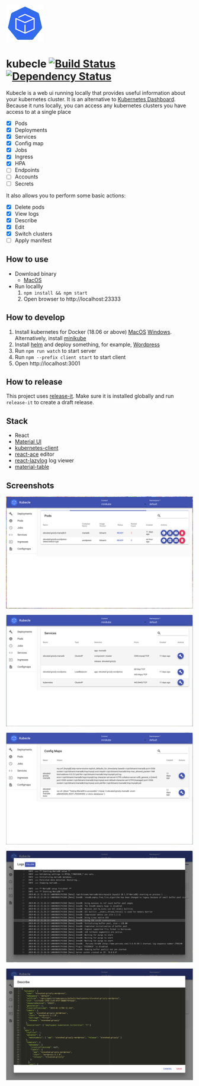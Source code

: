 <img src="/client/src/images/kubecle-logo.png" width="100">

# kubecle [![Build Status](https://travis-ci.org/rydogs/kubecle.svg?branch=master)](https://travis-ci.org/rydogs/kubecle) [![Dependency Status](https://david-dm.org/rydogs/kubecle.svg)](https://david-dm.org/rydogs/kubecle.svg)
Kubecle is a web ui running locally that provides useful information about your kubernetes cluster.  It is an alternative to [Kubernetes Dashboard](https://github.com/kubernetes/dashboard).  Because it runs locally, you can access any kubernetes clusters you have access to at a single place

- [x] Pods
- [x] Deployments
- [x] Services
- [x] Config map
- [x] Jobs
- [x] Ingress
- [x] HPA
- [ ] Endpoints
- [ ] Accounts
- [ ] Secrets

It also allows you to perform some basic actions:
- [x] Delete pods
- [x] View logs
- [x] Describe
- [x] Edit
- [x] Switch clusters
- [ ] Apply manifest

## How to use
* Download binary
  * [MacOS](https://github.com/rydogs/kubecle/releases/latest)
* Run locallly
  1. `npm install && npm start`
  2. Open browser to http://localhost:23333

## How to develop
1. Install kubernetes for Docker (18.06 or above) [MacOS](https://docs.docker.com/docker-for-mac/#kubernetes) [Windows](https://docs.docker.com/docker-for-windows/kubernetes/).  Alternatively, install [minikube](https://github.com/kubernetes/minikube)
2. Install [helm](https://github.com/helm/helm) and deploy something, for example, [Wordpress](https://github.com/helm/charts/tree/master/stable/wordpress)
3. Run `npm run watch` to start server
4. Run `npm --prefix client start` to start client
5. Open http://localhost:3001

## How to release
This project uses [release-it](https://github.com/webpro/release-it).  Make sure it is installed globally and run `release-it` to create a draft release.

## Stack
* React
* [Material UI](https://material-ui.com/)
* [kubernetes-client](https://github.com/godaddy/kubernetes-client)
* [react-ace](https://github.com/securingsincity/react-ace) editor
* [react-lazylog](https://github.com/mozilla-frontend-infra/react-lazylog) log viewer
* [material-table](https://github.com/mbrn/material-table)

## Screenshots
![Pods](/screenshot/pods.png)

![Services](/screenshot/service.png)

![Config maps](/screenshot/configmap.png)

![Logs](/screenshot/logs.png)

![Describe](/screenshot/describe.png)
